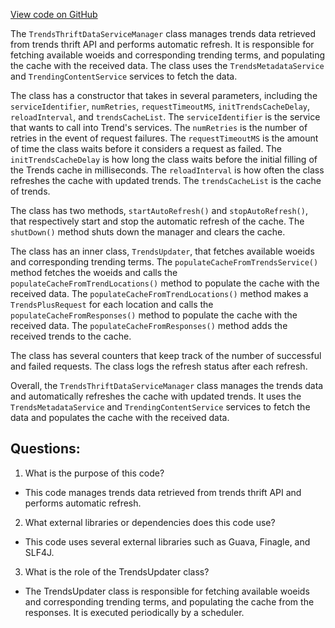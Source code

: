 [View code on GitHub](https://github.com/misbahsy/the-algorithm/src/java/com/twitter/search/common/relevance/TrendsThriftDataServiceManager.java)

The `TrendsThriftDataServiceManager` class manages trends data retrieved from trends thrift API and performs automatic refresh. It is responsible for fetching available woeids and corresponding trending terms, and populating the cache with the received data. The class uses the `TrendsMetadataService` and `TrendingContentService` services to fetch the data. 

The class has a constructor that takes in several parameters, including the `serviceIdentifier`, `numRetries`, `requestTimeoutMS`, `initTrendsCacheDelay`, `reloadInterval`, and `trendsCacheList`. The `serviceIdentifier` is the service that wants to call into Trend's services. The `numRetries` is the number of retries in the event of request failures. The `requestTimeoutMS` is the amount of time the class waits before it considers a request as failed. The `initTrendsCacheDelay` is how long the class waits before the initial filling of the Trends cache in milliseconds. The `reloadInterval` is how often the class refreshes the cache with updated trends. The `trendsCacheList` is the cache of trends. 

The class has two methods, `startAutoRefresh()` and `stopAutoRefresh()`, that respectively start and stop the automatic refresh of the cache. The `shutDown()` method shuts down the manager and clears the cache. 

The class has an inner class, `TrendsUpdater`, that fetches available woeids and corresponding trending terms. The `populateCacheFromTrendsService()` method fetches the woeids and calls the `populateCacheFromTrendLocations()` method to populate the cache with the received data. The `populateCacheFromTrendLocations()` method makes a `TrendsPlusRequest` for each location and calls the `populateCacheFromResponses()` method to populate the cache with the received data. The `populateCacheFromResponses()` method adds the received trends to the cache. 

The class has several counters that keep track of the number of successful and failed requests. The class logs the refresh status after each refresh. 

Overall, the `TrendsThriftDataServiceManager` class manages the trends data and automatically refreshes the cache with updated trends. It uses the `TrendsMetadataService` and `TrendingContentService` services to fetch the data and populates the cache with the received data.
## Questions: 
 1. What is the purpose of this code?
- This code manages trends data retrieved from trends thrift API and performs automatic refresh.

2. What external libraries or dependencies does this code use?
- This code uses several external libraries such as Guava, Finagle, and SLF4J.

3. What is the role of the TrendsUpdater class?
- The TrendsUpdater class is responsible for fetching available woeids and corresponding trending terms, and populating the cache from the responses. It is executed periodically by a scheduler.
